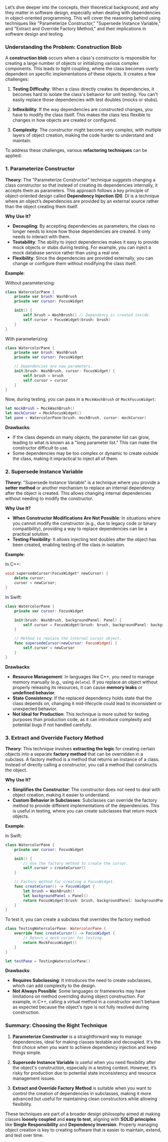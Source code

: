 Let’s dive deeper into the concepts, their theoretical background, and why they matter in software design, especially when dealing with dependencies in object-oriented programming. This will cover the reasoning behind using techniques like "Parameterize Constructor," "Supersede Instance Variable," and "Extract and Override Factory Method," and their implications in software design and testing.

### Understanding the Problem: Construction Blob

A **construction blob** occurs when a class's constructor is responsible for creating a large number of objects or initializing various complex components. This leads to tight coupling, where the class becomes overly dependent on specific implementations of these objects. It creates a few challenges:

1. **Testing Difficulty**: When a class directly creates its dependencies, it becomes hard to isolate the class's behavior for unit testing. You can't easily replace those dependencies with test doubles (mocks or stubs).

2. **Inflexibility**: If the way dependencies are constructed changes, you have to modify the class itself. This makes the class less flexible to changes in how objects are created or configured.

3. **Complexity**: The constructor might become very complex, with multiple layers of object creation, making the code harder to understand and maintain.

To address these challenges, various **refactoring techniques** can be applied:

### 1. **Parameterize Constructor**

**Theory**: 
The "Parameterize Constructor" technique suggests changing a class constructor so that instead of creating its dependencies internally, it accepts them as parameters. This approach follows a key principle of object-oriented design called **Dependency Injection (DI)**. DI is a technique where an object’s dependencies are provided by an external source rather than the object creating them itself.

**Why Use It?**
- **Decoupling**: By accepting dependencies as parameters, the class no longer needs to know how those dependencies are created. It only needs to interact with them.
- **Testability**: The ability to inject dependencies makes it easy to provide mock objects or stubs during testing. For example, you can inject a mock database service rather than using a real one.
- **Flexibility**: Since the dependencies are provided externally, you can change or configure them without modifying the class itself.

**Example**:

Without parameterizing:
```swift
class WatercolorPane {
    private var brush: WashBrush
    private var cursor: FocusWidget

    init() {
        self.brush = WashBrush() // Dependency is created inside.
        self.cursor = FocusWidget(brush: brush)
    }
}
```

With parameterizing:
```swift
class WatercolorPane {
    private var brush: WashBrush
    private var cursor: FocusWidget

    // Dependencies are now parameters.
    init(brush: WashBrush, cursor: FocusWidget) {
        self.brush = brush
        self.cursor = cursor
    }
}
```

Now, during testing, you can pass in a `MockWashBrush` or `MockFocusWidget`:
```swift
let mockBrush = MockWashBrush()
let mockCursor = MockFocusWidget()
let pane = WatercolorPane(brush: mockBrush, cursor: mockCursor)
```

**Drawbacks**:
- If the class depends on many objects, the parameter list can grow, leading to what is known as a "long parameter list." This can make the constructor difficult to use.
- Some dependencies may be too complex or dynamic to create outside the class, making it impractical to inject all of them.

### 2. **Supersede Instance Variable**

**Theory**:
"Supersede Instance Variable" is a technique where you provide a **setter method** or another mechanism to replace an internal dependency after the object is created. This allows changing internal dependencies without needing to modify the constructor.

**Why Use It?**
- **When Constructor Modifications Are Not Possible**: In situations where you cannot modify the constructor (e.g., due to legacy code or binary compatibility), providing a way to replace dependencies can be a practical solution.
- **Testing Flexibility**: It allows injecting test doubles after the object has been created, enabling testing of the class in isolation.

**Example**:

In C++:
```cpp
void supersedeCursor(FocusWidget* newCursor) {
    delete cursor;
    cursor = newCursor;
}
```

In Swift:
```swift
class WatercolorPane {
    private var cursor: FocusWidget

    init(brush: WashBrush, backgroundPanel: Panel) {
        self.cursor = FocusWidget(brush: brush, backgroundPanel: backgroundPanel)
    }

    // Method to replace the internal cursor object.
    func supersedeCursor(newCursor: FocusWidget) {
        self.cursor = newCursor
    }
}
```

**Drawbacks**:
- **Resource Management**: In languages like C++, you need to manage memory manually (e.g., using `delete`). If you replace an object without properly releasing its resources, it can cause **memory leaks** or **undefined behavior**.
- **State Consistency**: If the replaced dependency holds state that the class depends on, changing it mid-lifecycle could lead to inconsistent or unexpected behavior.
- **Not Ideal for Production**: This technique is more suited for testing purposes than production code, as it can introduce complexity and potential bugs if not handled carefully.

### 3. **Extract and Override Factory Method**

**Theory**:
This technique involves **extracting the logic** for creating certain objects into a separate **factory method** that can be overridden in a subclass. A factory method is a method that returns an instance of a class. Instead of directly calling a constructor, you call a method that constructs the object.

**Why Use It?**
- **Simplifies the Constructor**: The constructor does not need to deal with object creation, making it easier to understand.
- **Custom Behavior in Subclasses**: Subclasses can override the factory method to provide different implementations of the dependencies. This is useful in testing, where you can create subclasses that return mock objects.

**Example**:

In Swift:
```swift
class WatercolorPane {
    private var cursor: FocusWidget

    init() {
        // Use the factory method to create the cursor.
        self.cursor = createCursor()
    }

    // Factory method for creating a FocusWidget.
    func createCursor() -> FocusWidget {
        let brush = WashBrush()
        let backgroundPanel = Panel()
        return FocusWidget(brush: brush, backgroundPanel: backgroundPanel)
    }
}
```

To test it, you can create a subclass that overrides the factory method:

```swift
class TestingWatercolorPane: WatercolorPane {
    override func createCursor() -> FocusWidget {
        // Return a mock cursor for testing.
        return MockFocusWidget()
    }
}

let testPane = TestingWatercolorPane()
```

**Drawbacks**:
- **Requires Subclassing**: It introduces the need to create subclasses, which can add complexity to the design.
- **Not Always Possible**: Some languages or frameworks may have limitations on method overriding during object construction. For example, in C++, calling a virtual method in a constructor won't behave as expected because the object's type is not fully resolved during construction.

### Summary: Choosing the Right Technique

1. **Parameterize Constructor** is a straightforward way to manage dependencies, ideal for making classes testable and decoupled. It's the first choice when you want to achieve dependency injection and keep things simple.

2. **Supersede Instance Variable** is useful when you need flexibility after the object's construction, especially in a testing context. However, it’s risky for production due to potential state inconsistency and resource management issues.

3. **Extract and Override Factory Method** is suitable when you want to control the creation of dependencies in subclasses, making it more advanced but useful for maintaining clean constructors while allowing flexibility.

These techniques are part of a broader design philosophy aimed at making classes **loosely coupled** and **easy to test**, aligning with **SOLID principles** like **Single Responsibility** and **Dependency Inversion**. Properly managing object creation is key to creating software that is easier to maintain, extend, and test over time.
